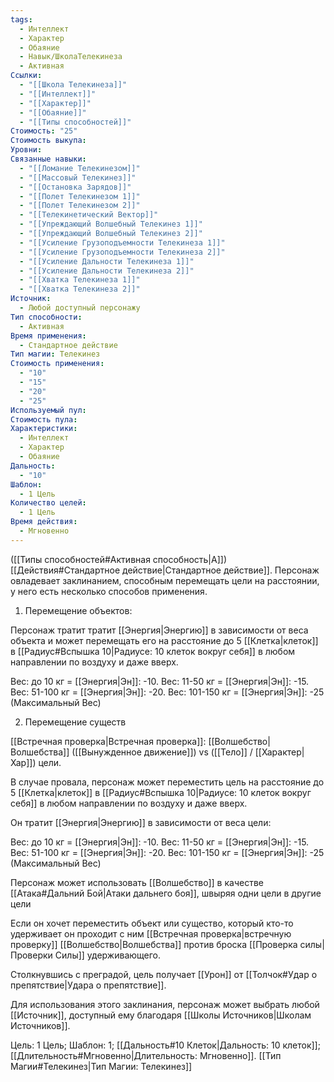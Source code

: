 ```yaml
---
tags:
  - Интеллект
  - Характер
  - Обаяние
  - Навык/ШколаТелекинеза
  - Активная
Ссылки:
  - "[[Школа Телекинеза]]"
  - "[[Интеллект]]"
  - "[[Характер]]"
  - "[[Обаяние]]"
  - "[[Типы способностей]]"
Стоимость: "25"
Стоимость выкупа: 
Уровни: 
Связанные навыки:
  - "[[Ломание Телекинезом]]"
  - "[[Массовый Телекинез]]"
  - "[[Остановка Зарядов]]"
  - "[[Полет Телекинезом 1]]"
  - "[[Полет Телекинезом 2]]"
  - "[[Телекинетический Вектор]]"
  - "[[Упреждающий Волшебный Телекинез 1]]"
  - "[[Упреждающий Волшебный Телекинез 2]]"
  - "[[Усиление Грузоподъемности Телекинеза 1]]"
  - "[[Усиление Грузоподъемности Телекинеза 2]]"
  - "[[Усиление Дальности Телекинеза 1]]"
  - "[[Усиление Дальности Телекинеза 2]]"
  - "[[Хватка Телекинеза 1]]"
  - "[[Хватка Телекинеза 2]]"
Источник:
  - Любой доступный персонажу
Тип способности:
  - Активная
Время применения:
  - Стандартное действие
Тип магии: Телекинез
Стоимость применения:
  - "10"
  - "15"
  - "20"
  - "25"
Используемый пул: 
Стоимость пула: 
Характеристики:
  - Интеллект
  - Характер
  - Обаяние
Дальность:
  - "10"
Шаблон:
  - 1 Цель
Количество целей:
  - 1 Цель
Время действия:
  - Мгновенно
---
```

([[Типы способностей#Активная способность|А]]) [[Действия#Стандартное действие|Стандартное действие]]. Персонаж овладевает заклинанием, способным перемещать цели на расстоянии, у него есть несколько способов применения.

1. Перемещение объектов:

Персонаж тратит тратит [[Энергия|Энергию]] в зависимости от веса объекта и может перемещать его на расстояние до 5 [[Клетка|клеток]] в [[Радиус#Вспышка 10|Радиусе: 10 клеток вокруг себя]] в любом направлении по воздуху и даже вверх.

Вес: до 10 кг = [[Энергия|Эн]]: -10. 
Вес: 11-50 кг = [[Энергия|Эн]]: -15.
Вес: 51-100 кг =  [[Энергия|Эн]]: -20.
Вес: 101-150 кг = [[Энергия|Эн]]: -25 (Максимальный Вес)

2. Перемещение существ

 [[Встречная проверка|Встречная проверка]]: [[Волшебство|Волшебства]] ([[Вынужденное движение]]) vs ([[Тело]] / [[Характер|Хар]]) цели. 
 
В случае провала, персонаж может переместить цель на расстояние до 5 [[Клетка|клеток]] в [[Радиус#Вспышка 10|Радиусе: 10 клеток вокруг себя]] в любом направлении по воздуху и даже вверх. 

Он тратит [[Энергия|Энергию]] в зависимости от веса цели:

Вес: до 10 кг = [[Энергия|Эн]]: -10. 
Вес: 11-50 кг = [[Энергия|Эн]]: -15.
Вес: 51-100 кг =  [[Энергия|Эн]]: -20.
Вес: 101-150 кг = [[Энергия|Эн]]: -25 (Максимальный Вес)

Персонаж может использовать [[Волшебство]] в качестве [[Атака#Дальний Бой|Атаки дальнего боя]], швыряя одни цели в другие цели

Если он хочет переместить объект или существо, который кто-то удерживает он проходит с ним [[Встречная проверка|встречную проверку]] [[Волшебство|Волшебства]] против броска [[Проверка силы|Проверки Силы]] удерживающего. 

Столкнувшись с преградой, цель получает [[Урон]] от [[Толчок#Удар о препятствие|Удара о препятствие]].

Для использования этого заклинания, персонаж может выбрать любой [[Источник]], доступный ему благодаря [[Школы Источников|Школам Источников]]. 

Цель: 1 Цель; Шаблон: 1; [[Дальность#10 Клеток|Дальность: 10 клеток]]; [[Длительность#Мгновенно|Длительность: Мгновенно]]. [[Тип Магии#Телекинез|Тип Магии: Телекинез]]